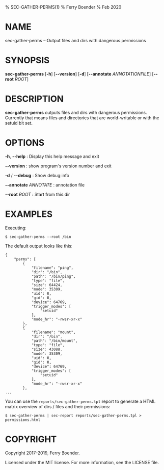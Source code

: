 % SEC-GATHER-PERMS(1)
% Ferry Boender
% Feb 2020

# NAME

sec-gather-perms – Output files and dirs with dangerous permissions

# SYNOPSIS

**sec-gather-perms** [**-h**] [**--version**] [**-d**] [**--annotate** *ANNOTATIONFILE*] [**--root** *ROOT*]

# DESCRIPTION

**sec-gather-perms** outputs files and dirs with dangerous permissions.
Currently that means files and directories that are world-writable or with the
setuid bit set.

# OPTIONS

**-h**, **--help**
:   Display this help message and exit

**--version**
:   show program's version number and exit

**-d** / **--debug**
:   Show debug info

**--annotate** *ANNOTATE*
:   annotation file

**--root** *ROOT*
:   Start from this dir


# EXAMPLES

Executing:

    $ sec-gather-perms --root /bin

The default output looks like this:

    {
        "perms": [
            {
                "filename": "ping",
                "dir": "/bin",
                "path": "/bin/ping",
                "type": "file",
                "size": 64424,
                "mode": 35309,
                "uid": 0,
                "gid": 0,
                "device": 64769,
                "trigger_modes": [
                    "setuid"
                ],
                "mode_hr": "-rwsr-xr-x"
            },
            {
                "filename": "mount",
                "dir": "/bin",
                "path": "/bin/mount",
                "type": "file",
                "size": 43088,
                "mode": 35309,
                "uid": 0,
                "gid": 0,
                "device": 64769,
                "trigger_modes": [
                    "setuid"
                ],
                "mode_hr": "-rwsr-xr-x"
            },
    ...

You can use the `reports/sec-gather-perms.tpl` report to generate a
HTML matrix overview of dirs / files and their permissions:

    $ sec-gather-perms | sec-report reports/sec-gather-perms.tpl > permissions.html

# COPYRIGHT

Copyright 2017-2019, Ferry Boender.

Licensed under the MIT license. For more information, see the LICENSE file.
